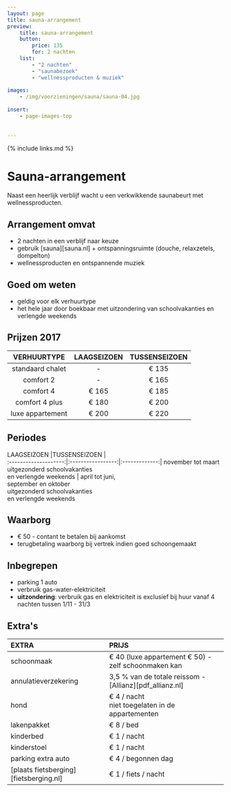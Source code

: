 ```yaml
---
layout: page
title: sauna-arrangement
preview: 
    title: sauna-arrangement
    button:
        price: 135
        for: 2 nachten
    list:
        - "2 nachten"
        - "saunabezoek"
        - "wellnessproducten & muziek"
        
images:
    - /img/voorzieningen/sauna/sauna-04.jpg
    
insert:
    - page-images-top
    
    
---
```


{% include links.md %}


# Sauna-arrangement

Naast een heerlijk verblijf wacht u een verkwikkende saunabeurt met wellnessproducten.

## Arrangement omvat

- 2 nachten in een verblijf naar keuze
- gebruik [sauna][sauna.nl] + ontspanningsruimte (douche, relaxzetels, dompelton)
- wellnessproducten en ontspannende muziek


## Goed om weten

- geldig voor elk verhuurtype
- het hele jaar door boekbaar met uitzondering van schoolvakanties en verlengde weekends

## Prijzen 2017

VERHUURTYPE         | LAAGSEIZOEN | TUSSENSEIZOEN  |
:------------------:|:-----------:|:-------------:
standaard chalet    |-            |€ 135                
comfort 2           |-            |€ 165               
comfort 4           |€ 165        |€ 185         
comfort 4 plus      |€ 180        |€ 200  
luxe appartement    |€ 200        |€ 220         
        


## Periodes

LAAGSEIZOEN           |TUSSENSEIZOEN      |   
:--------------------:|:-----------------:|:-------------:|
november tot maart<br> uitgezonderd schoolvakanties <br>en verlengde weekends | april tot juni,<br>september en oktober <br>uitgezonderd schoolvakanties <br>en verlengde weekends

## Waarborg

- € 50 - contant te betalen bij aankomst
- terugbetaling waarborg bij vertrek indien goed schoongemaakt

## Inbegrepen

- parking 1 auto
- verbruik gas-water-elektriciteit 
- **uitzondering**: verbruik gas en elektriciteit is exclusief bij huur vanaf 4 nachten tussen 1/11 - 31/3

## Extra's

EXTRA               | PRIJS 
:-------------------|:-----------|
schoonmaak          | € 40 (luxe appartement € 50) - zelf schoonmaken kan
annulatieverzekering| 3,5 % van de totale reissom - [Allianz][pdf_allianz.nl] 
hond                | € 4 / nacht<br> niet toegelaten in de appartementen
lakenpakket         | € 8 / bed
kinderbed           | € 1 / nacht
kinderstoel         | € 1 / nacht
parking extra auto  | € 4 / begonnen dag
[plaats fietsberging][fietsberging.nl]| € 1 / fiets / nacht

